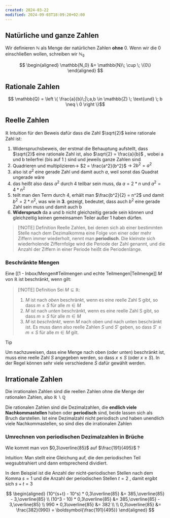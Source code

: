 ```yaml
---
created: 2024-03-22
modified: 2024-09-03T18:09:20+02:00
---
```


## Natürliche und ganze Zahlen

Wir definieren $\mathbb{N}$ als Menge der natürlichen Zahlen **ohne** 0.
Wenn wir die 0 einschließen wollen, schreiben wir $\mathbb{N_0}$

$$
\begin{aligned}
\mathbb{N_0} &= \mathbb{N}\; \cup \; \{0\}
\end{aligned}
$$

## Rationale Zahlen

$$ \mathbb{Q} = \left \{ \frac{a}{b}\;|\;a,b \in \mathbb{Z} \; \text{und} \; b \neq \ 0 \right \}$$

## Reelle Zahlen

$\mathbb{R}$
Intuition für den Beweis dafür dass die Zahl $\sqrt{2}$ keine rationale Zahl ist:

1. Widerspruchsbeweis, der erstmal die Behauptung aufstellt, dass $\sqrt{2}$ eine rationale Zahl ist, also $\sqrt{2} = \frac{a}{b}$ , wobei a und b teilerfrei (bis auf 1 ) sind und jeweils ganze Zahlen sind
2. Quadrieren und multiplizieren-> $2 = \frac{a^2}{b^2}$ -> $2b^2 = a^2$
3. also ist $a^2$ eine gerade Zahl und damit auch $a$, weil sonst das Quadrat ungerade wäre
4. das heißt also dass $a^2$ durch 4 teilbar sein muss, da $a = 2 * n$ und $a^2 = 4 * n^2$
5. teilt man den Term durch 4, erhält man $\frac{b^2}{2} = n^2$ und damit $b^2 = 2 * n^2$, was wie in **3**. gezeigt, bedeutet, dass auch $b^2$ eine gerade Zahl sein muss und damit auch b
6. **Widerspruch** da a und b nicht gleichzeitig gerade sein können und gleichzeitig keinen gemeinsamen Teiler außer 1 haben dürfen.

> [!NOTE] Definition
> Reelle Zahlen, bei denen sich ab einer bestimmten Stelle nach dem Dezimalkomma eine Folge von einer oder mehr Ziffern immer wiederholt, nennt man **periodisch**. Die kleinste sich wiederholende Ziffernfolge wird die Periode der Zahl genannt, und die Anzahl der Ziffern in einer Periode heißt die Periodenlänge.

### Beschränkte Mengen

Eine [[1 - Inbox/Mengen#Teilmengen und echte Teilmengen|Teilmenge]] $M$ von $\mathbb{R}$ ist beschränkt, wenn gilt:

> [!NOTE] Definition
> Sei $M \subseteq \mathbb{R}$:
>
> 1. $M$ ist nach _oben_ beschränkt, wenn es eine reelle Zahl S gibt, so dass $m \leq S$ für alle $m \in M$
> 2. $M$ ist nach _unten_ beschränkt, wenn es eine reelle Zahl S gibt, so dass $m \geq S$ für alle $m \in M$
> 3. $M$ ist *beschränkt*, wenn $M$ nach oben und nach unten beschränkt ist. Es muss dann also reelle Zahlen $S$ und $S'$ geben, so dass $S' \leq m \leq S$ für alle $m \in M$ gilt.

> [!TIP]
> Um nachzuweisen, dass eine Menge nach oben (oder unten) beschränkt ist, muss eine reelle Zahl $S$ angegeben werden, so dass $x \leq S$ (oder $x \geq S$). In der Regel können sehr viele verschiedene $S$ dafür gewählt werden.

## Irrationale Zahlen

Die irrationalen Zahlen sind die reellen Zahlen ohne die Menge der rationalen Zahlen, also $\mathbb{R} \backslash \mathbb{Q}$

Die rationalen Zahlen sind die Dezimalzahlen, die **endlich viele Nachkommastellen** haben oder **periodisch** sind, beide lassen sich als Bruch darstellen. Ist eine Dezimalzahl nicht periodisch und haben unendlich viele Nachkommastellen, so sind dies die irrationalen Zahlen

### Umrechnen von periodischen Dezimalzahlen in Brüche

Wie kommt man von $0,3\overline{85}$ auf $\frac{191}{495}$ ?

Intuition:
Man stellt eine Gleichung auf, die den periodischen Teil wegsubtrahiert und dann entsprechend dividiert.

In dem Beispiel ist die Anzahl der nicht-periodischen Stellen nach dem Komma $s=1$ und die Anzahl der periodischen Stellen $t = 2$ , damit ergibt sich $s+t = 3$

$$
\begin{aligned}
(10^{s+t} - 10^s) * 0,3\overline{85} &= 385,\overline{85} - 3,\overline{85} \\
(10^3 - 10) * 0,3\overline{85} &= 385,\overline{85} - 3,\overline{85}
\\
990 * 0,3\overline{85} &= 382
\\
\\
0,3\overline{85} &= \frac{382}{990} = \boldsymbol{\frac{191}{495}}
\end{aligned}
$$
